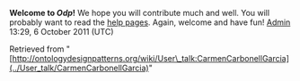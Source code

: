 __Welcome to _Odp_!__ We hope you will contribute much and well. 
You will probably want to read the [help pages](http://ontologydesignpatterns.org/wiki/Help:Contents "Help:Contents"). Again, welcome and have fun! [Admin](../User/ValentinaPresutti "User:ValentinaPresutti") 13:29, 6 October 2011 (UTC)





Retrieved from "[http://ontologydesignpatterns.org/wiki/User\_talk:CarmenCarbonellGarcia](../User_talk/CarmenCarbonellGarcia)"
